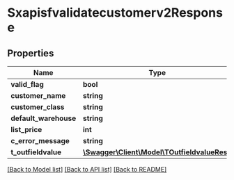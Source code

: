 # Sxapisfvalidatecustomerv2Response

## Properties
Name | Type | Description | Notes
------------ | ------------- | ------------- | -------------
**valid_flag** | **bool** |  | [optional] 
**customer_name** | **string** |  | [optional] 
**customer_class** | **string** |  | [optional] 
**default_warehouse** | **string** |  | [optional] 
**list_price** | **int** |  | [optional] 
**c_error_message** | **string** |  | [optional] 
**t_outfieldvalue** | [**\Swagger\Client\Model\TOutfieldvalueResp**](TOutfieldvalueResp.md) |  | [optional] 

[[Back to Model list]](../README.md#documentation-for-models) [[Back to API list]](../README.md#documentation-for-api-endpoints) [[Back to README]](../README.md)


